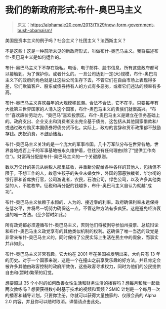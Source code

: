 # 我们的新政府形式:布什-奥巴马主义

> 原文：<https://alphamale20.com/2013/11/29/new-form-government-bush-obamaism/>

美国是资本主义的例子吗？社会主义？社团主义？法西斯主义？

不是这些！这是一种前所未见的新政府形式，叫做布什-奥巴马主义。我将描述布什-奥巴马主义是如何运作的。

布什-奥巴马主义下不存在隐私。电话、电子邮件、脸书信息，所有这些政府都可以接触到。为了保护你。或者什么的。一旦公司达到一定(大)规模，布什-奥巴马主义下的政府的角色就是让这些公司生存下去，不管它们在自由市场上表现得多差，它们欺骗客户、股东或债券持有人的方式有多恶劣，或者它们违法的频率有多高。

布什-奥巴马主义喜欢每年的大规模移民潮。合法不合法，它不在乎。只要每年有大批第三世界国家的人涌入这个国家，布什-奥巴马主义的贵族们就很高兴。“布什”喜欢廉价劳动力，“奥巴马”喜欢投票区。布什-奥巴马主义是建立在债务基础上的。政府支出、企业支出和消费者支出完全基于债务。这包括从其他国家借款和/或通过政府购买本国债券将债务货币化。实际上，政府的言辞和货币政策都不鼓励存钱。庆祝消费，不鼓励储蓄。

布什-奥巴马主义关注的是一个庞大的军事帝国。几十万军队分布在世界各地。世界各地成百上千的军事基地被永久维护着，往往没有任何理由(除了“提供工作岗位”)。财富再分配是布什-奥巴马主义的一个关键原则。

数以万亿计的美元从纳税人那里征收，并重新分配给各种各样的其他人，包括但不限于，不想工作的人，故意生孩子的失业未婚女性，外国的邪恶独裁者，华尔街的银行家和首席执行官，公司游说者，农民，石油公司，绿色公司，以及许多其他类型的人，不胜枚举。征税和再分配的钱越多，布什-奥巴马主义自认为就越“成功”。

布什-奥巴马主义依赖于永恒的、人为的、接近零的利率。政府确保利率永远保持在低水平，并将尽一切努力确保这一点，不管这种方法有多疯狂。这是避免经济衰退的唯一方法。(至少暂时如此。)

所有政党都必须遵循布什-奥巴马主义，否则他们将被剥夺参加州投票、总统辩论和布什-奥巴马主义政党享有的其他类似机制的权利。这确保了唯一当选的政党是非常亲布什-奥巴马主义的，同时保持了公民实际上生活在民主中的假象，而事实并非如此。

布什-奥巴马主义非常有趣。它大约在 2001 年在美国被发明出来，大约只有 13 年的历史。对于一个国家来说，这是一个在撞山之前享受乐趣的好方法，并且肯定会被许多其他由政客控制的政府所效仿，这些政客寻求权力，同时为他们的公民提供自由和(暂时)繁荣的幻觉。

想要超过 35 个小时的如何改善女性生活和财务生活的播客吗？想每月和我一起做两次教练吗？想要获得数小时基于技术的视频和音频？SMIC 计划是一个每月一次的播客和辅导计划，只要你注册，你就可以获得大量独家的、仅限会员的 Alpha 2.0 内容，并且你可以随时取消。详情请点击此处。